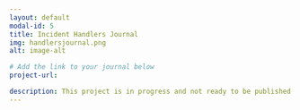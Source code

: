 ```yaml
---
layout: default
modal-id: 5
title: Incident Handlers Journal
img: handlersjournal.png
alt: image-alt

# Add the link to your journal below
project-url:

description: This project is in progress and not ready to be published just yet. Please contact me if you'd like a sneak peek. Otherwise, stay tuned!
---
```

